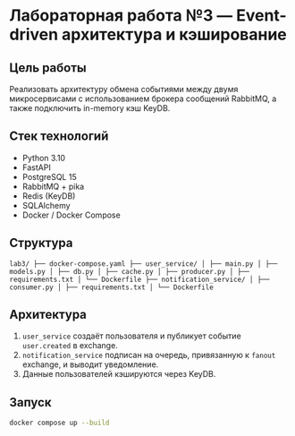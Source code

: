 # Лабораторная работа №3 — Event-driven архитектура и кэширование

## Цель работы

Реализовать архитектуру обмена событиями между двумя микросервисами с использованием брокера сообщений RabbitMQ, а также подключить in-memory кэш KeyDB.

## Стек технологий

- Python 3.10
- FastAPI
- PostgreSQL 15
- RabbitMQ + pika
- Redis (KeyDB)
- SQLAlchemy
- Docker / Docker Compose

## Структура
`
lab3/ ├── docker-compose.yaml ├── user_service/ │ ├── main.py │ ├── models.py │ ├── db.py │ ├── cache.py │ ├── producer.py │ ├── requirements.txt │ └── Dockerfile ├── notification_service/ │ ├── consumer.py │ ├── requirements.txt │ └── Dockerfile
`

## Архитектура

1. `user_service` создаёт пользователя и публикует событие `user.created` в exchange.
2. `notification_service` подписан на очередь, привязанную к `fanout` exchange, и выводит уведомление.
3. Данные пользователей кэшируются через KeyDB.

## Запуск

```bash
docker compose up --build
